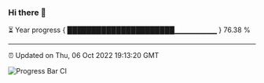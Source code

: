 ### Hi there 👋

⏳ Year progress { ██████████████████████▁▁▁▁▁▁▁▁ } 76.38 %

---

⏰ Updated on Thu, 06 Oct 2022 19:13:20 GMT

![Progress Bar CI](https://github.com/liununu/liununu/workflows/Progress%20Bar%20CI/badge.svg)
